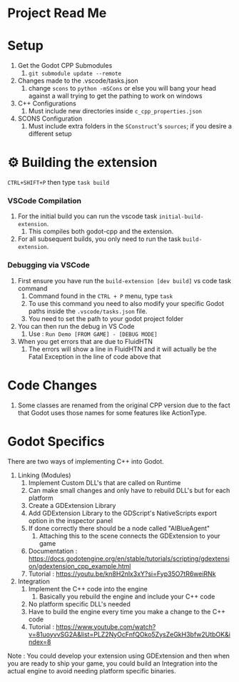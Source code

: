 # Project Read Me

# Setup

1. Get the Godot CPP Submodules
   1. `git submodule update --remote`
1. Changes made to the .vscode/tasks.json
   1. change `scons` to `python -mSCons` or else you will bang your head against a wall trying to get the pathing to work on windows
1. C++ Configurations
   1. Must include new directories inside `c_cpp_properties.json`
1. SCONS Configuration
   1. Must include extra folders in the `SConstruct`'s `sources`; if you desire a different setup

# ⚙️ Building the extension

`CTRL+SHIFT+P` then type `task build`

### VSCode Compilation

1. For the initial build you can run the vscode task `initial-build-extension`.
   1. This compiles both godot-cpp and the extension.
1. For all subsequent builds, you only need to run the task `build-extension`.

### Debugging via VSCode

1. First ensure you have run the `build-extension [dev build]` vs code task command
   1. Command found in the `CTRL + P` menu, type `task`
   1. To use this command you need to also modify your specific Godot paths inside the `.vscode/tasks.json` file.
   1. You need to set the path to your godot project folder
1. You can then run the debug in VS Code
   1. Use : `Run Demo [FROM GAME] - [DEBUG MODE]`
1. When you get errors that are due to FluidHTN
   1. The errors will show a line in FluidHTN and it will actually be the Fatal Exception in the line of code above that

# Code Changes

1. Some classes are renamed from the original CPP version due to the fact that Godot uses those names for some features like ActionType.

# Godot Specifics

There are two ways of implementing C++ into Godot.

1. Linking (Modules)
   1. Implement Custom DLL's that are called on Runtime
   1. Can make small changes and only have to rebuild DLL's but for each platform
   1. Create a GDExtension Library
   1. Add GDExtension Library to the GDScript's NativeScripts export option in the inspector panel
   1. If done correctly there should be a node called "AIBlueAgent"
      1. Attaching this to the scene connects the GDExtension to your game
   1. Documentation : https://docs.godotengine.org/en/stable/tutorials/scripting/gdextension/gdextension_cpp_example.html
   1. Tutorial : https://youtu.be/kn8H2nlx3xY?si=Fyp35O7tR6weiRNk
2. Integration
   1. Implement the C++ code into the engine
      1. Basically you rebuild the engine and include your C++ code
   2. No platform specific DLL's needed
   3. Have to build the engine every time you make a change to the C++ code
   4. Tutorial : https://www.youtube.com/watch?v=81uoyvvSG2A&list=PLZ2NyOcFnfQOko5ZysZeGkH3bfw2UtbOK&index=8

Note : You could develop your extension using GDExtension and then when you are ready to ship your game, you could build an Integration into the actual engine to avoid needing platform specific binaries.

